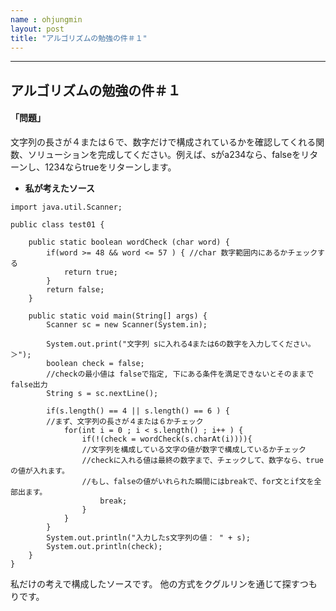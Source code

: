 ```yaml
---
name : ohjungmin
layout: post
title: "アルゴリズムの勉強の件＃１"
---
```


---
## **アルゴリズムの勉強の件＃１**

#### 「問題」

文字列の長さが４または６で、数字だけで構成されているかを確認してくれる関数、ソリューションを完成してください。例えば、sがa234なら、falseをリターンし、1234ならtrueをリターンします。



* **私が考えたソース**

```
import java.util.Scanner;

public class test01 {
	
	public static boolean wordCheck (char word) {
		if(word >= 48 && word <= 57 ) { //char 数字範囲内にあるかチェックする
			return true;
		}
		return false;
	}
	
	public static void main(String[] args) {
		Scanner sc = new Scanner(System.in);
 
		System.out.print("文字列 sに入れる4または6の数字を入力してください。＞");
		boolean check = false;
		//checkの最小値は falseで指定, 下にある条件を満足できないとそのままで false出力
		String s = sc.nextLine();

		if(s.length() == 4 || s.length() == 6 ) {
		//まず、文字列の長さが４または６かチェック
			for(int i = 0 ; i < s.length() ; i++ ) {
				if(!(check = wordCheck(s.charAt(i)))){
				//文字列を構成している文字の値が数字で構成しているかチェック
				//checkに入れる値は最終の数字まで、チェックして、数字なら、trueの値が入れます。
				//もし、falseの値がいれられた瞬間にはbreakで、for文とif文を全部出ます。
					break;
				}
			}
		}
		System.out.println("入力したs文字列の値： " + s);
		System.out.println(check);
	}
}

```

私だけの考えで構成したソースです。
他の方式をクグルリンを通じて探すつもりです。